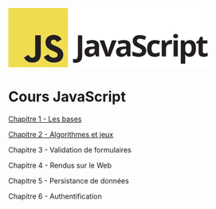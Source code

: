 ![Logo JavaScript](js-logo.png)

# Cours JavaScript



[Chapitre 1 - Les bases](1.md)
<!--
seances:
W45 - T: premier cours - intro
W46 - Q: Variables et types (solutions: mise en pratique et exercice)
-->

[Chapitre 2 - Algorithmes et jeux](2.md)

<!--
seances:
W49 - R: [X] Jeux et algorithmes (solutions: fizzbuzz, devine et chifoumi)
W50 - S: Tableaux / Arrays (solutions: mise en pratique et pendu) + Test d'algo (et solution)
W48 - D: [X] Arrays et sélections multiples dans formulaires (objets) + QCM
W47 - C: Variables: katas Onboarding et Power of Thor sur Codingame
+ fonctions
-->

Chapitre 3 - Validation de formulaires
<!--
seances:
W1 - B: Validation d’un champs de formulaire texte (conditions et alerts) + solutions des exercices 0 et 2
W2 - E: Fonctions / formulaire dynamiques + slides + solutions des exercices 1 et 2
W3 - (EVALUATION S1)
W4 - F: Correction de TP E, et conseils pour trouver des solutions en ligne
-->

Chapitre 4 - Rendus sur le Web
<!--
seances:
W5 - P: Templates avec Underscore (solutions: 1, 2, 3a et 3b)
W8 - J: CSS et animation contrôlés par Javascript + Test individuel sur AJAX
W9 - A: Hacker google.com avec Chrome Dev Tools (DOM et events) + QCM
W10 - M: Introduction à Git et Github Pages
W11 - O: Introduction à jQuery + QCM (réponses signalées par étoiles)
-->

Chapitre 5 - Persistance de données
<!--
seances:
W12 - G: Récupération de données avec AJAX
W13 - H: Envoi de données avec AJAX => clone de Twitter + solution
W16 - I: Pages dynamiques avec AJAX: clone de Google Images en utilisant une API + solution
W17 - K: One-page app avec CRUD: Utilisation d'un back-end Firebase 1/2 + Video + Code
W18 - L: One-page app avec CRUD: Utilisation d'un back-end Firebase 2/2 + Video + Code
-->

Chapitre 6 - Authentification
<!--
seances:
W19 - N: Identification avec Google et Facebook Connect + Code + Commits
W20 - U: Révisions
W22 - (évaluation S2)
-->
